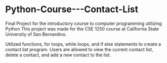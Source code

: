# Python-Course---Contact-List
Final Project for the introductory course to computer programming utilizing Python
This project was made for the CSE 1250 course at California State University of San Bernardino.

Utilized functions, for loops, while loops, and if else statements to create a contact list program. Users are allowed to view the current contact list, delete a contact, and add a new contact to the list.

